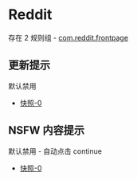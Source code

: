# Reddit

存在 2 规则组 - [com.reddit.frontpage](/src/apps/com.reddit.frontpage.ts)

## 更新提示

默认禁用

- [快照-0](https://i.gkd.li/import/13649914)

## NSFW 内容提示

默认禁用 - 自动点击 continue

- [快照-0](https://i.gkd.li/import/13649992)
